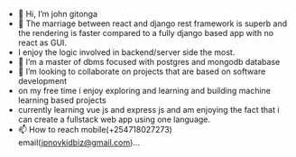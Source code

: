 - 👋 Hi, I’m john gitonga
- 👀 The marriage between react and django rest framework is superb and the rendering is faster compared to a fully django based app with no react as GUI.
- I enjoy the logic involved in backend/server side the most.
- 🌱 I’m a master of dbms focused with postgres and mongodb database
- 💞️ I’m looking to collaborate on projects that are based on software development
- on my free time i enjoy exploring and learning and building machine learning based projects
- currently learning vue js and express js and am enjoying the fact that i can create a fullstack web app using one language.
- 📫 How to reach mobile(+254718027273) email(jpnovkidbiz@gmail.com)...

<!---
jpnovkiddevop/jpnovkiddevop is a ✨ special ✨ repository because its provides a good practical experience to the real world solutions`README.md` (this file) appears on your GitHub profile.
You can click the Preview link to take a look at your changes.
--->
